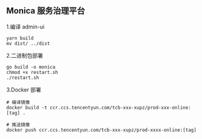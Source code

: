 ## Monica 服务治理平台

1.编译 admin-ui

```shell
yarn build
mv dist/ ../dist 
```

2.二进制包部署

```shell
go build -o monica
chmod +x restart.sh
./restart.sh
```

3.Docker 部署

```shell
# 编译镜像
docker build -t ccr.ccs.tencentyun.com/tcb-xxx-xupz/prod-xxx-online:[tag] .

# 推送镜像
docker push ccr.ccs.tencentyun.com/tcb-xxx-xupz/prod-xxxx-online:[tag]
```